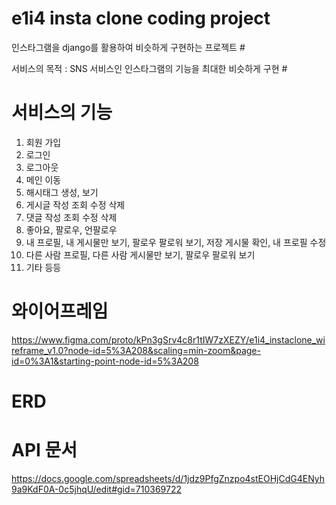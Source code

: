 # e1i4 insta clone coding project #

인스타그램을 django를 활용하여 비슷하게 구현하는 프로젝트 #

서비스의 목적 : SNS 서비스인 인스타그램의 기능을 최대한 비슷하게 구현 #

# 서비스의 기능

1. 회원 가입
2. 로그인
3. 로그아웃
4. 메인 이동
5. 해시태그 생성, 보기
6. 게시글 작성 조회 수정 삭제
7. 댓글 작성 조회 수정 삭제
8. 좋아요, 팔로우, 언팔로우
9. 내 프로필, 내 게시물만 보기, 팔로우 팔로워 보기, 저장 게시물 확인, 내 프로필 수정
10. 다른 사람 프로필, 다른 사람 게시물만 보기, 팔로우 팔로워 보기
11. 기타 등등

# 와이어프레임
https://www.figma.com/proto/kPn3gSrv4c8r1tIW7zXEZY/e1i4_instaclone_wireframe_v1.0?node-id=5%3A208&scaling=min-zoom&page-id=0%3A1&starting-point-node-id=5%3A208

# ERD


# API 문서
https://docs.google.com/spreadsheets/d/1jdz9PfgZnzpo4stEOHjCdG4ENyh9a9KdF0A-0c5jhqU/edit#gid=710369722




